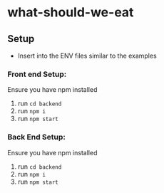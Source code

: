 # what-should-we-eat

## Setup

- Insert into the ENV files similar to the examples

### Front end Setup:

Ensure you have npm installed

1. run `cd backend`
2. run `npm i`
3. run `npm start`

### Back End Setup:

Ensure you have npm installed

1. run `cd backend`
2. run `npm i`
3. run `npm start`

